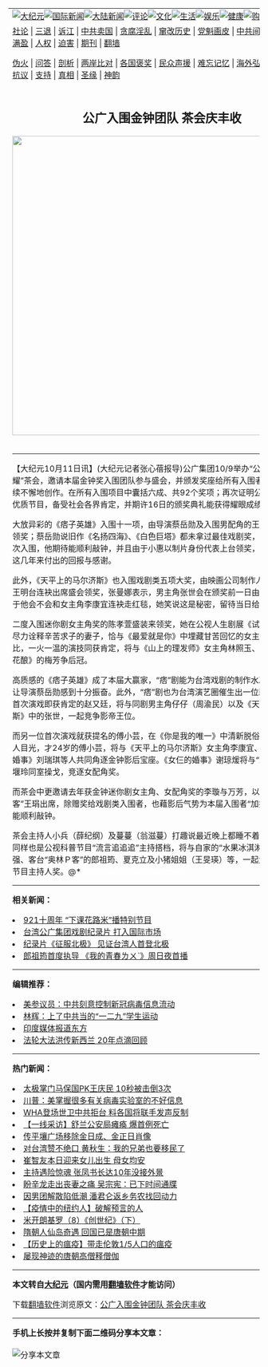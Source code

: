 <a name="1" id="1" target="_blank"></a><span id="1"></span>
<table align=center border="0"><tr><td colspan="2" VALIGN=TOP><a href="https://github.com/fsi227/djy/blob/master/gb/nsc413.md#1"><img src="https://raw.githubusercontent.com/fsi227/www/master/t/djy/1.jpg" title="大纪元"></a><a href="https://github.com/fsi227/djy/blob/master/gb/n24hr.md#1"><img src="https://raw.githubusercontent.com/fsi227/www/master/t/djy/3.jpg" title="国际新闻"></a><a href="https://github.com/fsi227/djy/blob/master/gb/nsc413.md#1"><img src="https://raw.githubusercontent.com/fsi227/www/master/t/djy/4.jpg" title="大陆新闻"></a><a href="https://github.com/fsi227/djy/blob/master/gb/news392.md#1"><img src="https://raw.githubusercontent.com/fsi227/www/master/t/djy/5.jpg" title="评论"></a><a href="https://github.com/fsi227/djy/blob/master/gb/news2007.md#1"><img src="https://raw.githubusercontent.com/fsi227/www/master/t/djy/6.jpg" title="文化"></a><a href="https://github.com/fsi227/djy/blob/master/gb/news2008.md#1"><img src="https://raw.githubusercontent.com/fsi227/www/master/t/djy/7.jpg" title="生活"></a><a href="https://github.com/fsi227/djy/blob/master/gb/ncyule.md#1"><img src="https://raw.githubusercontent.com/fsi227/www/master/t/djy/8.jpg" title="娱乐"></a><a href="https://github.com/fsi227/djy/blob/master/gb/nsc1002.md#1"><img src="https://raw.githubusercontent.com/fsi227/www/master/t/djy/9.jpg" title="健康"><a href="https://www.youlucky.com"><img src="https://raw.githubusercontent.com/fsi227/www/master/t/djy/10.jpg" title="购物"></a><a href="https://donate.epochtimes.com/?utm_medium=epochtimes&utm_source=referral&utm_campaign=donate_button_djyarticleheader"><img src="https://raw.githubusercontent.com/fsi227/www/master/t/djy/12.jpg" title="捐款"></a></td></tr>
<tr><td colspan="2" VALIGN=TOP><a target="_blank" href="https://github.com/fsi227/djy/blob/master/gb/9p.md#1">社论</a> | <a target="_blank" href="https://github.com/fsi227/djy/blob/master/gb/nf5657.md#1">三退</a> | <a target="_blank" href="https://github.com/fsi227/djy/blob/master/gb/nf6124.md#1">诉江</a> | <a target="_blank" href="https://github.com/fsi227/djy/blob/master/gb/nf1176117.md#1">中共卖国</a> | <a target="_blank" href="https://github.com/fsi227/djy/blob/master/gb/nf5773.md#1">贪腐淫乱</a> | <a target="_blank" href="https://github.com/fsi227/djy/blob/master/gb/nf1176115.md#1">窜改历史</a> | <a target="_blank" href="https://github.com/fsi227/djy/blob/master/gb/nf1176107.md#1">党魁画皮</a> | <a target="_blank" href="https://github.com/fsi227/djy/blob/master/gb/nf1320400.md#1">中共间谍</a> | <a target="_blank" href="https://github.com/fsi227/djy/blob/master/gb/nf1176114.md#1">破坏传统</a> | <a target="_blank" href="https://github.com/fsi227/ntdtv/blob/master/gb/prog447_1.md#1">恶贯满盈</a> | <a target="_blank" href="https://github.com/fsi227/djy/blob/master/gb/ncid278.md#1">人权</a> | <a target="_blank" href="https://github.com/fsi227/djy/blob/master/gb/nf1176111.md#1">迫害</a> | <a target="_blank" href="https://gitlab.com/szzdlab/mh-qikan/blob/master/README.md#1">期刊</a> | <a target="_blank" href="https://github.com/fsi227/www/blob/master/README.md?zsrh#8">翻墙</a></p><p><a target="_blank" href="https://github.com/fsi227/djy/blob/master/gb/nf5562.md#1">伪火</a> | <a target="_blank" href="https://github.com/fsi227/djy/blob/master/gb/nf4378.md#1">问答</a> | <a target="_blank" href="https://github.com/fsi227/djy/blob/master/gb/nf5792.md#1">剖析</a> | <a target="_blank" href="https://github.com/fsi227/djy/blob/master/gb/nf5735.md#1">两岸比对</a> | <a target="_blank" href="https://github.com/fsi227/djy/blob/master/gb/nf6119.md#1">各国褒奖</a> | <a target="_blank" href="https://github.com/fsi227/djy/blob/master/gb/nf6120.md#1">民众声援</a> | <a target="_blank" href="https://github.com/fsi227/djy/blob/master/gb/nf1188594.md#1">难忘记忆</a> | <a target="_blank" href="https://github.com/fsi227/djy/blob/master/gb/nf3180.md#1">海外弘传</a> | <a target="_blank" href="https://github.com/fsi227/djy/blob/master/gb/nf5410.md#1">万人上访</a> | <a target="_blank" href="https://github.com/fsi227/ntdtv/blob/master/gb/prog1530_1.md#1">和平抗议</a> | <a target="_blank" href="https://github.com/fsi227/djy/blob/master/gb/nf4386.md#1">支持</a> | <a target="_blank" href="https://github.com/fsi227/djy/blob/master/gb/nf4389.md#1">真相</a> | <a target="_blank" href="https://github.com/fsi227/djy/blob/master/gb/nf5790.md#1">圣缘</a> | <a target="_blank" href="https://github.com/fsi227/djy/blob/master/gb/nf4786.md#1">神韵</a></td></tr>
<tr><td VALIGN=TOP width="626"><h2 align=center>公广入围金钟团队  茶会庆丰收</h2>
<img width="600" src="https://i.epochtimes.com/assets/uploads/2020/05/quanji-320x200.jpg" />
<h6></h6>
<hr>
	<p>【大纪元10月11日讯】(大纪元记者张心蓓报导)<ahref="https://github.com/fsi227/djy/blob/master/gb/tag/%E5%85%AC%E5%B9%BF.md#1">公广</a>集团10/9举办“公广制造金钟荣耀”茶会，邀请本届金钟奖入围团队参与盛会，并颁发奖座给所有入围者，鼓励他们持续不懈地创作。在所有入围项目中囊括六成、共92个奖项；再次证明公广集团制作的优质节目，备受社会各界肯定，并期许16日的颁奖典礼能获得耀眼成绩。</p>
<p>大放异彩的《痞子英雄》入围十一项，由导演蔡岳勋及入围男配角的王传一代表出席领奖；蔡岳勋说旧作《名扬四海》、《白色巨塔》都未拿过最佳戏剧奖，这次“痞”剧再次入围，他期待能顺利敲钟，并且由于小惠以制片身份代表上台领奖，也算是对妻子这几年来付出的回报与感谢。</p>
<p>此外，《天平上的马尔济斯》也入围戏剧类五项大奖，由映画公司制作人张曼娜、导演王明台连袂出席盛会领奖，张曼娜表示，男主角张世会在颁奖前一日由大陆返台，至于他会不会和女主角李康宜连袂走红毯，她笑说这是秘密，留待当日给大家惊喜。</p>
<p>二度入围迷你剧女主角奖的陈孝萱盛装来领奖，她在<ahref="https://github.com/fsi227/djy/blob/master/gb/tag/%E5%85%AC%E8%A7%86.md#1">公视</a>人生剧展《试管神仙》中，尽力诠释辛苦求子的妻子，恰与《最爱就是你》中埋藏甘苦回忆的女主角萧艾互为对比，一火一温的演技同获肯定，将与《山上的理发师》女主角林照玉、客家电视《桂花酿》的梅芳争后冠。</p>
<p>高质感的《痞子英雄》成了本届大赢家，“痞”剧能为台湾戏剧的制作水准写下新页，让导演蔡岳勋感到十分振奋。此外，“痞”剧也为台湾演艺圈催生出一位新生代偶像──首次演戏即获肯定的赵又廷，将与同剧男主角仔仔（周渝民）以及《天平上的马尔济斯》中的张世，一起竞争影帝王位。</p>
<p>而另一位首次演戏就获提名的傅小芸，在《你是我的唯一》中清新脱俗表现，吸引众人目光，才24岁的傅小芸，将与《天平上的马尔济斯》女主角李康宜、客台《女仨的婚事》刘瑞琪等人共同角逐金钟影后宝座。《女仨的婚事》谢琼煖将与“彩色宁静海”徐堰玲同室操戈，竞逐女配角奖。</p>
<p>而茶会中更邀请去年获金钟迷你剧女主角、女配角奖的李璇与万芳，以及“金钟常客”王琄出席，除赠奖给戏剧类入围者，也藉影后气势为本届入围者“加持”，期许本届能顺利敲钟。</p>
<p>茶会主持人小兵（薛纪纲）及蔓蔓（翁滋蔓）打趣说最近晚上都睡不着觉，因为他们同样也是<ahref="https://github.com/fsi227/djy/blob/master/gb/tag/%E5%85%AC%E8%A7%86.md#1">公视</a>科普节目“流言追追追”主持搭档，将与自家的“水果冰淇淋”主持人赵自强、客台“奥林Ｐ客”的郎祖筠、夏克立及小猪姐姐（王旻瑛）等，一起角逐儿童少年节目主持人奖。@* <font color=#ffffff>(http://www.dajiyuan.com)</font></p>
	
<hr>


<strong>相关新闻：</strong>
<li><a href="https://github.com/fsi227/djy/blob/master/gb/9/9/20/n2663316.md#1">921十周年  “下课花路米”播特别节目</a></li>
<li><a href="https://github.com/fsi227/djy/blob/master/gb/9/9/22/n2665048.md#1">台湾公广集团戏剧纪录片  打入国际市场</a></li>
<li><a href="https://github.com/fsi227/djy/blob/master/gb/9/9/25/n2668859.md#1">纪录片《征服北极》 见证台湾人首登北极</a></li>
<li><a href="https://github.com/fsi227/djy/blob/master/gb/9/9/26/n2668903.md#1">郎祖筠首度执导  《我的青春ㄌㄨˋ》周日夜首播</a></li>
<hr>


<strong>编辑推荐：</strong>
<li><a href="https://github.com/onzhi266/djy/blob/master/gb/20/2/22/n11887949.md#1">美参议员：中共刻意控制新冠病毒信息流动</a></li>
<li><a href="https://github.com/tsiac2612/djy/blob/master/gb/17/12/10/n9943237.md#1" target="_blank">林辉：上了中共当的“一二九”学生运动</a></li><li><a href="https://github.com/fsi227/djy/blob/master/gb/18/10/27/n10812623.md?dfh#1" target="_blank">印度媒体报道东方</a></li><li><a href="https://github.com/tsiac2612/djy/blob/master/gb/17/4/30/n9092520.md#1" target="_blank">法轮大法洪传新西兰 20年点滴回顾</a></li>
<hr>

<strong>热门新闻：</strong>
<li><a href="https://github.com/fsi227/djy/blob/master/gb/20/5/17/n12116387.md#1">太极掌门马保国PK王庆民 10秒被击倒3次</a></li>
<li><a href="https://github.com/fsi227/djy/blob/master/gb/20/5/17/n12116772.md#1">川普：美掌握很多有关病毒实验室的不好信息</a></li>
<li><a href="https://github.com/fsi227/djy/blob/master/gb/20/5/18/n12117371.md#1">WHA登场世卫中共拒台 料各国将联手发声反制</a></li>
<li><a href="https://github.com/fsi227/djy/blob/master/gb/20/5/17/n12116520.md#1">【一线采访】舒兰公安局瘫痪 爆首例死亡</a></li>
<li><a href="https://github.com/fsi227/djy/blob/master/gb/20/5/17/n12116632.md#1">传平壤广场移除金日成、金正日肖像</a></li>
<li><a href="https://github.com/fsi227/djy/blob/master/gb/20/5/16/n12115144.md#1">对台湾赞不绝口 黄秋生：我的兄弟也要移民了</a></li>
<li><a href="https://github.com/fsi227/djy/blob/master/gb/20/5/16/n12114166.md#1">崔智友本日迎来女儿出生 母女均安</a></li>
<li><a href="https://github.com/fsi227/djy/blob/master/gb/20/5/16/n12114576.md#1">主持遇险惊魂 张凤书长达10年没接外景</a></li>
<li><a href="https://github.com/fsi227/djy/blob/master/gb/20/5/17/n12116007.md#1">盼辛龙走出丧妻之痛 吴宗宪：已下时间通牒</a></li>
<li><a href="https://github.com/fsi227/djy/blob/master/gb/20/5/18/n12117650.md#1">因男团解散陷低潮 潘君仑返乡务农找回动力</a></li>
<li><a href="https://github.com/fsi227/djy/blob/master/gb/20/5/17/n12115416.md#1">【疫情中的纽约人】破解预言的人</a></li>
<li><a href="https://github.com/fsi227/djy/blob/master/gb/13/7/18/n3919814.md#1">米开朗基罗（8）《创世纪》（下）</a></li>
<li><a href="https://github.com/fsi227/djy/blob/master/gb/20/5/17/n12116029.md#1">隋朝人仙岛奇遇 回国已是唐朝中期</a></li>
<li><a href="https://github.com/fsi227/djy/blob/master/gb/20/5/1/n12076409.md#1">【历史上的瘟疫】带走伦敦1/5人口的瘟疫</a></li>
<li><a href="https://github.com/fsi227/djy/blob/master/gb/20/5/14/n12109562.md#1">屡现神迹的唐朝高僧释僧伽</a></li>
<hr>

<strong>本文转自<a href="https://www.epochtimes.com">大纪元</a>（国内需用<a href="https://github.com/fsi227/www/blob/master/README.md#8">翻墙软件</a>才能访问）</strong><p>下载<a href="https://github.com/fsi227/www/blob/master/README.md#8">翻墙软件</a>浏览原文：<a href="https://www.epochtimes.com/gb/9/10/11/n2685217.htm">公广入围金钟团队  茶会庆丰收</a></p><hr>

<strong>手机上长按并复制下面二维码分享本文章：</strong><br><br><img src="http://d1p1.ip.zn2.us/v.php?action=qrcode&url=https://github.com/fsi227/djy/blob/master/gb/9/10/11/n2685217.md%231" title="分享本文章"></td><td VALIGN=TOP><a href="https://github.com/fsi227/djy/blob/master/gb/16/1/21/n4622075.md?dfh#1" target="_blank"><img src="https://raw.githubusercontent.com/fsi227/djy/master/gb/300/wei-f1.jpg" title="中共的伪火骗局"  alt="中共的伪火骗局"></a><br><a href="https://github.com/fsi227/www/blob/master/README.md?dfh#9" target="_blank"><img src="https://raw.githubusercontent.com/fsi227/djy/master/gb/300/yong-h.jpg" title="永恒的见证"  alt="永恒的见证"></a><br><a href="https://github.com/fsi227/djy/blob/master/gb/13/9/29/n3974789.md?dfh#1" target="_blank"><img src="https://raw.githubusercontent.com/fsi227/djy/master/gb/300/shang-lnz.jpg" title="善良女子被中共投男牢"  alt="善良女子被中共投男牢"></a><br><a href="https://github.com/fsi227/djy/blob/master/gb/16/3/16/n4663449.md?dfh#1" target="_blank"><img src="https://raw.githubusercontent.com/fsi227/djy/master/gb/300/huo-z3.jpg" title="警卫目击活摘器官"  alt="警卫目击活摘器官"></a><br><a href="https://github.com/fsi227/djy/blob/master/gb/16/8/7/n8177641.md?dfh#1" target="_blank"><img src="https://raw.githubusercontent.com/fsi227/djy/master/gb/300/huo-z4.jpg" title="证人描述活摘恐怖"  alt="证人描述活摘恐怖"></a><br><a href="https://github.com/fsi227/djy/blob/master/gb/10/4/19/n2881569.md?dfh#1" target="_blank"><img src="https://raw.githubusercontent.com/fsi227/djy/master/gb/300/huo-z1.jpg" title="揭开活摘器官黑幕"  alt="揭开活摘器官黑幕"></a><br><a href="https://github.com/fsi227/djy/blob/master/gb/10/11/7/n3077476.md?dfh#1" target="_blank"><img src="https://raw.githubusercontent.com/fsi227/djy/master/gb/300/ma-ks.jpg" title="马克思的成魔之路"  alt="马克思的成魔之路"></a><br><a href="https://github.com/fsi227/djy/blob/master/gb/14/6/9/n4173977.md?dfh#1" target="_blank"><img src="https://raw.githubusercontent.com/fsi227/djy/master/gb/300/chang-zs.jpg" title="藏字石 蕴天机"  alt="藏字石 蕴天机"></a><br><a href="https://github.com/fsi227/djy/blob/master/gb/18/5/10/n10381511.md?dfh#1" target="_blank"><img src="https://raw.githubusercontent.com/fsi227/djy/master/gb/300/st1.jpg" title="关注3亿人三退"  alt="关注3亿人三退"></a><br><a href="https://github.com/fsi227/djy/blob/master/gb/18/3/21/n10237682.md?dfh#1" target="_blank"><img src="https://raw.githubusercontent.com/fsi227/djy/master/gb/300/jie-t.jpg" title="解体中共复兴中华"  alt="解体中共复兴中华"></a><br><a href="https://github.com/fsi227/djy/blob/master/gb/9/2/9/n2422991.md?dfh#1" target="_blank"><img src="https://raw.githubusercontent.com/fsi227/djy/master/gb/300/gao-zs.jpg" title="中共迫害良心律师"  alt="中共迫害良心律师"></a><br><a href="https://github.com/fsi227/djy/blob/master/gb/18/12/9/n10900044.md?dfh#1" target="_blank"><img src="https://raw.githubusercontent.com/fsi227/djy/master/gb/300/sj1.jpg" title="303万人举报江泽民"  alt="303万人举报江泽民"></a><br><a href="https://github.com/fsi227/djy/blob/master/gb/18/8/28/n10672014.md?dfh#1" target="_blank"><img src="https://raw.githubusercontent.com/fsi227/djy/master/gb/300/sj2.jpg" title="这些官员为何起诉江泽民"  alt="这些官员为何起诉江泽民"></a><br><a href="https://github.com/fsi227/djy/blob/master/gb/8/12/18/n2367165.md?dfh#1" target="_blank"><img src="https://raw.githubusercontent.com/fsi227/djy/master/gb/300/liangan.jpg" title="海峡两岸的强烈对比"  alt="海峡两岸的强烈对比"></a><br><a href="https://github.com/fsi227/djy/blob/master/gb/15/12/10/n4593139.md?dfh#1" target="_blank"><img src="https://raw.githubusercontent.com/fsi227/djy/master/gb/300/jia-ndzl.jpg" title="加拿大总理的贺信"  alt="加拿大总理的贺信"></a><br><a href="https://github.com/fsi227/djy/blob/master/gb/11/6/17/n3289382.md?dfh#1" target="_blank"><img src="https://raw.githubusercontent.com/fsi227/djy/master/gb/300/xiao-wd.jpg" title="探寻真相兼听则明"  alt="探寻真相兼听则明"></a><br><a href="https://github.com/fsi227/djy/blob/master/gb/18/10/27/n10812623.md?dfh#1" target="_blank"><img src="https://raw.githubusercontent.com/fsi227/djy/master/gb/300/yindu.jpg" title="印度媒体报道东方"  alt="印度媒体报道东方"></a><br><a href="https://github.com/fsi227/djy/blob/master/gb/18/6/9/n10469652.md?dfh#1" target="_blank"><img src="https://raw.githubusercontent.com/fsi227/djy/master/gb/300/xie-j.jpg" title="不一样的海外校园"  alt="不一样的海外校园"></a><br><a href="https://github.com/fsi227/djy/blob/master/gb/7/4/5/n1669415.md?dfh#1" target="_blank"><img src="https://raw.githubusercontent.com/fsi227/djy/master/gb/300/li-up.jpg" title="从大师到徒弟的传奇"  alt="从大师到徒弟的传奇"></a><br><a href="https://github.com/fsi227/djy/blob/master/gb/17/5/26/n9191512.md?dfh#1" target="_blank"><img src="https://raw.githubusercontent.com/fsi227/djy/master/gb/300/zfl2.jpg" title="亿万人与东方一本奇书"  alt="亿万人与东方一本奇书"></a><br><a href="https://github.com/fsi227/djy/blob/master/gb/13/11/27/n4020290.md?dfh#1" target="_blank"><img src="https://raw.githubusercontent.com/fsi227/djy/master/gb/300/zhen-h.jpg" title="大陆见不到的震撼场面"  alt="大陆见不到的震撼场面"></a><br><a href="https://github.com/fsi227/djy/blob/master/gb/15/7/17/n4482910.md?dfh#1" target="_blank"><img src="https://raw.githubusercontent.com/fsi227/djy/master/gb/300/dalu-sk.jpg" title="人心向善 大陆当初盛况"  alt="人心向善 大陆当初盛况"></a><br><a href="https://github.com/fsi227/djy/blob/master/gb/19/1/5/n10955468.md?dfh#1" target="_blank"><img src="https://raw.githubusercontent.com/fsi227/djy/master/gb/300/zfl1.jpg" title="追寻真理 这书讲什么"  alt="追寻真理 这书讲什么"></a><br><a href="https://github.com/fsi227/www/blob/master/README.md?dfh#1" target="_blank"><img src="https://raw.githubusercontent.com/fsi227/djy/master/gb/300/fq1.jpg" title="下载免费翻墙软件"  alt="下载免费翻墙软件"></a><br></td></tr></table>
